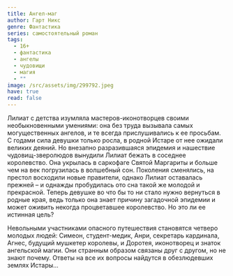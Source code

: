 ```yaml
---
title: Ангел-маг
author: Гарт Никс
genre: Фантастика
series: самостоятельный роман
tags:
  - 16+
  - фантастика
  - ангелы
  - чудовищи
  - магия
  - ""
image: /src/assets/img/299792.jpeg
have: true
read: false
---
```

Лилиат с детства изумляла мастеров-иконотворцев своими необыкновенными умениями: она без труда вызывала самых могущественных ангелов, и те всегда прислушивались к ее просьбам. С годами сила девушки только росла, в родной Истаре от нее ожидали великих деяний. Но внезапно разразившаяся эпидемия и нашествие чудовищ-зверолюдов вынудили Лилиат бежать в соседнее королевство. Она укрылась в саркофаге Святой Маргариты и больше чем на век погрузилась в волшебный сон. Поколения сменялись, на престол восходили новые правители, однако Лилиат оставалась прежней – и однажды пробудилась ото сна такой же молодой и прекрасной. Теперь девушке во что бы то ни стало нужно вернуться в родные края, ведь только она знает причину загадочной эпидемии и может оживить некогда процветавшее королевство. Но это ли ее истинная цель?

Невольными участниками опасного путешествия становятся четверо молодых людей: Симеон, студент-медик, Анри, секретарь кардинала, Агнес, будущий мушкетер королевы, и Доротея, иконотворец и знаток ангельской магии. Они странным образом связаны друг с другом, но не знают почему. Ответы на все их вопросы найдутся в обезлюдевших землях Истары…

